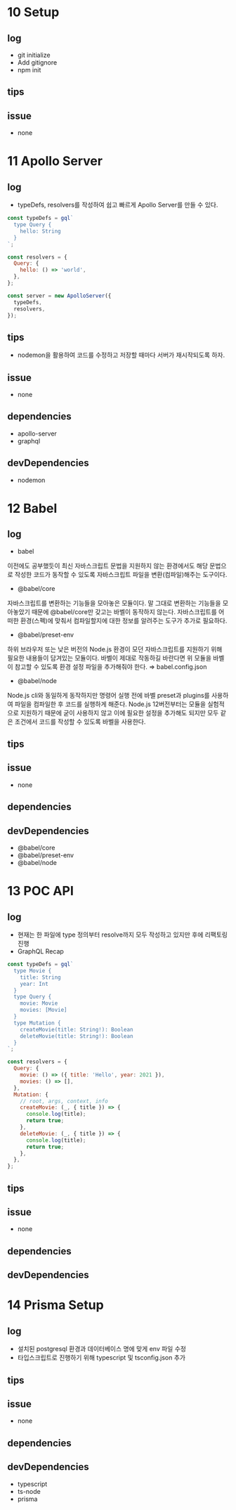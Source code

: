 # 10 Setup

## log

- git initialize
- Add gitignore
- npm init

## tips

## issue

- none

# 11 Apollo Server

## log

- typeDefs, resolvers를 작성하여 쉽고 빠르게 Apollo Server를 만들 수 있다.

```js
const typeDefs = gql`
  type Query {
    hello: String
  }
`;

const resolvers = {
  Query: {
    hello: () => 'world',
  },
};

const server = new ApolloServer({
  typeDefs,
  resolvers,
});
```

## tips

- nodemon을 활용하여 코드를 수정하고 저장할 때마다 서버가 재시작되도록 하자.

## issue

- none

## dependencies

- apollo-server
- graphql

## devDependencies

- nodemon

# 12 Babel

## log

- babel

이전에도 공부했듯이 최신 자바스크립트 문법을 지원하지 않는 환경에서도 해당 문법으로 작성한 코드가 동작할 수 있도록 자바스크립트 파일을 변환(컴파일)해주는 도구이다.

- @babel/core

자바스크립트를 변환하는 기능들을 모아놓은 모듈이다. 말 그대로 변환하는 기능들을 모아놓았기 때문에 @babel/core만 갖고는 바벨이 동작하지 않는다. 자바스크립트를 어떠한 환경(스펙)에 맞춰서 컴파일할지에 대한 정보를 알려주는 도구가 추가로 필요하다.

- @babel/preset-env

하위 브라우저 또는 낮은 버전의 Node.js 환경이 모던 자바스크립트를 지원하기 위해 필요한 내용들이 담겨있는 모듈이다. 바벨이 제대로 작동하길 바란다면 위 모듈을 바벨이 참고할 수 있도록 환경 설정 파일을 추가해줘야 한다. ⇒ babel.config.json

- @babel/node

Node.js cli와 동일하게 동작하지만 명령어 실행 전에 바벨 preset과 plugins를 사용하여 파일을 컴파일한 후 코드를 실행하게 해준다. Node.js 12버전부터는 모듈을 실험적으로 지원하기 때문에 굳이 사용하지 않고 이에 필요한 설정을 추가해도 되지만 모두 같은 조건에서 코드를 작성할 수 있도록 바벨을 사용한다.

## tips

## issue

- none

## dependencies

## devDependencies

- @babel/core
- @babel/preset-env
- @babel/node

# 13 POC API

## log

- 현재는 한 파일에 type 정의부터 resolve까지 모두 작성하고 있지만 후에 리팩토링 진행
- GraphQL Recap

```js
const typeDefs = gql`
  type Movie {
    title: String
    year: Int
  }
  type Query {
    movie: Movie
    movies: [Movie]
  }
  type Mutation {
    createMovie(title: String!): Boolean
    deleteMovie(title: String!): Boolean
  }
`;

const resolvers = {
  Query: {
    movie: () => ({ title: 'Hello', year: 2021 }),
    movies: () => [],
  },
  Mutation: {
    // root, args, context, info
    createMovie: (_, { title }) => {
      console.log(title);
      return true;
    },
    deleteMovie: (_, { title }) => {
      console.log(title);
      return true;
    },
  },
};
```

## tips

## issue

- none

## dependencies

## devDependencies

# 14 Prisma Setup

## log

- 설치된 postgresql 환경과 데이터베이스 명에 맞게 env 파일 수정
- 타입스크립트로 진행하기 위해 typescript 및 tsconfig.json 추가

## tips

## issue

- none

## dependencies

## devDependencies

- typescript
- ts-node
- prisma
